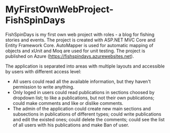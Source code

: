 # MyFirstOwnWebProject-FishSpinDays
FishSpinDays is my first own web project with roles - a blog for fishing stories and events.
The project is created with ASP.NET MVC Core and Entity Framework Core. AutoMapper is used for automatic mapping of objects and xUnit and Moq are used for unit testing. 
The project is published on Azure (https://fishspindays.azurewebsites.net).

The application is separated into areas with multiple layouts and accessible by users with different access level:
- All users could read all the available information, but they haven't permission to write anything.
- Only loged in users could read publications in sections choosed by dropdown list; to like a publications, but not their own publications; could make comments and like or dislike comments.
- The admin of the application could create new main sections and subsections in publications of different types; could write publications and edit the existed ones; could delete the comments; could see the list of all users with his publications and make Ban of user.
